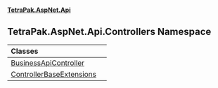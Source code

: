 #### [TetraPak.AspNet.Api](index.md 'index')
## TetraPak.AspNet.Api.Controllers Namespace

| Classes | |
| :--- | :--- |
| [BusinessApiController](TetraPak_AspNet_Api_Controllers_BusinessApiController.md 'TetraPak.AspNet.Api.Controllers.BusinessApiController') |  |
| [ControllerBaseExtensions](TetraPak_AspNet_Api_Controllers_ControllerBaseExtensions.md 'TetraPak.AspNet.Api.Controllers.ControllerBaseExtensions') |  |
